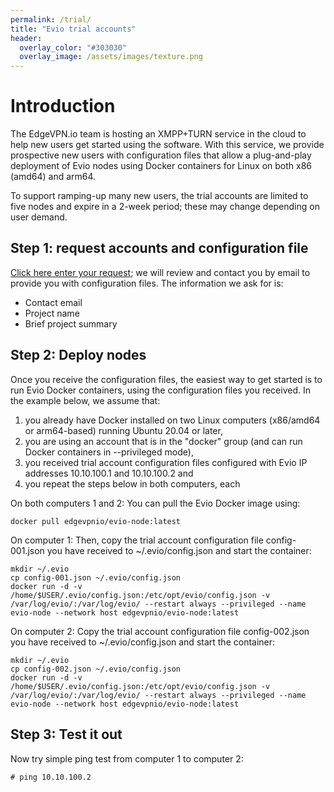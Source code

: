```yaml
---
permalink: /trial/
title: "Evio trial accounts"
header:
  overlay_color: "#303030"
  overlay_image: /assets/images/texture.png
---
```


# Introduction

The EdgeVPN.io team is hosting an XMPP+TURN service in the cloud to help new users get started using the software. 
With this service, we provide prospective new users with configuration files that allow a plug-and-play deployment of Evio nodes using Docker containers for Linux on both x86 (amd64) and arm64.

To support ramping-up many new users, the trial accounts are limited to five nodes and expire in a 2-week period; these may change depending on user demand. 


## Step 1: request accounts and configuration file

[Click here enter your request](https://forms.gle/2TTrt9nV32pFAHbb9); we will review and contact you by email to provide you with configuration files. The information we ask for is:

* Contact email
* Project name
* Brief project summary

## Step 2: Deploy nodes

Once you receive the configuration files, the easiest way to get started is to run Evio Docker containers, using the configuration files you received.
In the example below, we assume that:
1) you already have Docker installed on two Linux computers (x86/amd64 or arm64-based) running Ubuntu 20.04 or later, 
3) you are using an account that is in the "docker" group (and can run Docker containers in --privileged mode),
4) you received trial account configuration files configured with Evio IP addresses 10.10.100.1 and 10.10.100.2 and
5) you repeat the steps below in both computers, each

On both computers 1 and 2:
You can pull the Evio Docker image using:
```
docker pull edgevpnio/evio-node:latest
```

On computer 1:
Then, copy the trial account configuration file config-001.json you have received to ~/.evio/config.json and start the container: 
```
mkdir ~/.evio
cp config-001.json ~/.evio/config.json
docker run -d -v /home/$USER/.evio/config.json:/etc/opt/evio/config.json -v /var/log/evio/:/var/log/evio/ --restart always --privileged --name evio-node --network host edgevpnio/evio-node:latest
```

On computer 2:
Copy the trial account configuration file config-002.json you have received to ~/.evio/config.json and start the container: 
```
mkdir ~/.evio
cp config-002.json ~/.evio/config.json
docker run -d -v /home/$USER/.evio/config.json:/etc/opt/evio/config.json -v /var/log/evio/:/var/log/evio/ --restart always --privileged --name evio-node --network host edgevpnio/evio-node:latest
```

## Step 3: Test it out

Now try simple ping test from computer 1 to computer 2:

```
# ping 10.10.100.2
```

